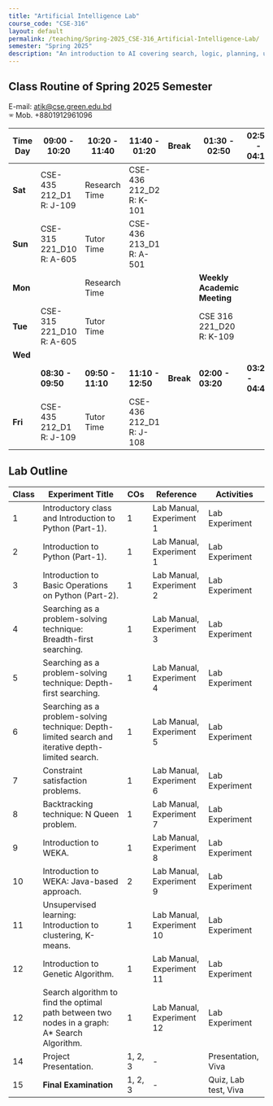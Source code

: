 ```yaml
---
title: "Artificial Intelligence Lab"
course_code: "CSE-316"
layout: default  
permalink: /teaching/Spring-2025_CSE-316_Artificial-Intelligence-Lab/
semester: "Spring 2025"
description: "An introduction to AI covering search, logic, planning, uncertainty, and NLP with real-world applications."
---
```

## Class Routine of Spring 2025 Semester
 
E-mail: [atik@cse.green.edu.bd](mailto:atik@cse.green.edu.bd)  
🕾 Mob. +8801912961096  

| **Time** <br> **Day** | **09:00 - 10:20** | **10:20 - 11:40** | **11:40 - 01:20** | **Break** | **01:30 - 02:50** | **02:50 - 04:10** |
|----------|-------------------|-------------------|-------------------|-----------|-------------------|-------------------|
| **Sat**  | CSE-435 212_D1 R: J-109 | Research Time | CSE-436 212_D2 R: K-101 |           |                   |                   |
| **Sun**  | CSE-315 221_D10 R: A-605 | Tutor Time | CSE-436 213_D1 R: A-501 |           |                   |                   |
| **Mon**  |                   | Research Time |                   |           | **Weekly Academic Meeting** |                   |
| **Tue**  | CSE-315 221_D10 R: A-605 | Tutor Time |                   |           | CSE 316 221_D20 R: K-109 |                   |
| **Wed**  |                   |                   |                   |           |                   |                   |
|          | **08:30 - 09:50** | **09:50 - 11:10** | **11:10 - 12:50** | **Break** | **02:00 - 03:20** | **03:20 - 04:40** |
| **Fri**  | CSE-435 212_D1 R: J-109 | Tutor Time | CSE-436 212_D1 R: J-108 |           |                   |                   |

## Lab Outline

| Class | Experiment Title | COs | Reference | Activities |
|-------|-----------------|-----|-----------|------------|
| 1     | Introductory class and Introduction to Python (Part-1). | 1 | Lab Manual, Experiment 1 | Lab Experiment |
| 2     | Introduction to Python (Part-1). | 1 | Lab Manual, Experiment 1 | Lab Experiment |
| 3     | Introduction to Basic Operations on Python (Part-2). | 1 | Lab Manual, Experiment 2 | Lab Experiment |
| 4     | Searching as a problem-solving technique: Breadth-first searching. | 1 | Lab Manual, Experiment 3 | Lab Experiment |
| 5     | Searching as a problem-solving technique: Depth-first searching. | 1 | Lab Manual, Experiment 4 | Lab Experiment |
| 6     | Searching as a problem-solving technique: Depth-limited search and iterative depth-limited search. | 1 | Lab Manual, Experiment 5 | Lab Experiment |
| 7     | Constraint satisfaction problems. | 1 | Lab Manual, Experiment 6 | Lab Experiment |
| 8     | Backtracking technique: N Queen problem. | 1 | Lab Manual, Experiment 7 | Lab Experiment |
| 9     | Introduction to WEKA. | 1 | Lab Manual, Experiment 8 | Lab Experiment |
| 10    | Introduction to WEKA: Java-based approach. | 2 | Lab Manual, Experiment 9 | Lab Experiment |
| 11    | Unsupervised learning: Introduction to clustering, K-means. | 1 | Lab Manual, Experiment 10 | Lab Experiment |
| 12    | Introduction to Genetic Algorithm. | 1 | Lab Manual, Experiment 11 | Lab Experiment |
| 12    | Search algorithm to find the optimal path between two nodes in a graph: A* Search Algorithm. | 1 | Lab Manual, Experiment 12 | Lab Experiment |
| 14    | Project Presentation. | 1, 2, 3 | - | Presentation, Viva |
| 15    | **Final Examination** | 1, 2, 3 | - | Quiz, Lab test, Viva |
